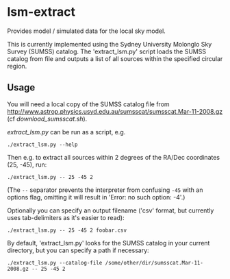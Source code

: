 # lsm-extract

Provides model / simulated data for the local sky model.

This is currently implemented using the Sydney University Molonglo Sky Survey (SUMSS) catalog. The 'extract_lsm.py' script loads the SUMSS catalog from file and outputs a list of all sources within the specified circular region.

## Usage
You will need a local copy of the SUMSS catalog file from 
http://www.astrop.physics.usyd.edu.au/sumsscat/sumsscat.Mar-11-2008.gz (cf *download_sumsscat.sh*).

*extract_lsm.py* can be run as a script, e.g.
    
    ./extract_lsm.py --help

Then e.g. to extract all sources within 2 degrees of the RA/Dec coordinates (25, -45), run:

    ./extract_lsm.py -- 25 -45 2
    
(The `--` separator prevents the interpreter from confusing `-45` with an options flag, omitting it will result in 'Error: no such option: -4'.)
    
Optionally you can specify an output filename ('csv' format, but currently uses tab-delimiters as it's easier to read):

    ./extract_lsm.py -- 25 -45 2 foobar.csv

By default, 'extract_lsm.py' looks for the SUMSS catalog in your current directory, but you can specify a path if necessary:

    ./extract_lsm.py --catalog-file /some/other/dir/sumsscat.Mar-11-2008.gz -- 25 -45 2


    
